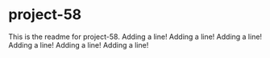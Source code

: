# project-58

This is the readme for project-58.
Adding a line!
Adding a line!
Adding a line!
Adding a line!
Adding a line!
Adding a line!
